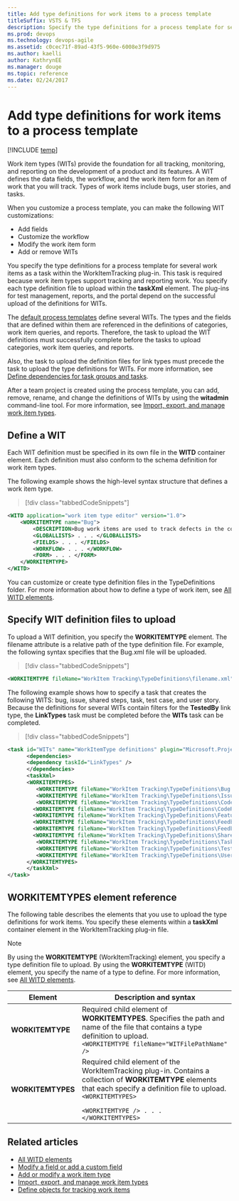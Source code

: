 ```yaml
---
title: Add type definitions for work items to a process template
titleSuffix: VSTS & TFS
description: Specify the type definitions for a process template for several work items as a task within the WorkItemTracking plug-in for Team Foundation Server
ms.prod: devops
ms.technology: devops-agile
ms.assetid: c0cec71f-89ad-43f5-960e-6008e3f9d975
ms.author: kaelli
author: KathrynEE
ms.manager: douge
ms.topic: reference
ms.date: 02/24/2017
---
```



# Add type definitions for work items to a process template

[!INCLUDE [temp](../../../_shared/customization-phase-0-and-1-plus-version-header.md)]

Work item types (WITs) provide the foundation for all tracking, monitoring, and reporting on the development of a product and its features. A WIT defines the data fields, the workflow, and the work item form for an item of work that you will track. Types of work items include bugs, user stories, and tasks. 

When you customize a process template, you can make the following WIT customizations:
- Add fields
- Customize the workflow
- Modify the work item form
- Add or remove WITs  
  
You specify the type definitions for a process template for several work items as a task within the WorkItemTracking plug-in. This task is required because work item types support tracking and reporting work. You specify each type definition file to upload within the **taskXml** element. The plug-ins for test management, reports, and the portal depend on the successful upload of the definitions for WITs.  
  
The [default process templates](../../../work-items/guidance/choose-process.md) define several WITs. The types and the fields that are defined within them are referenced in the definitions of categories, work item queries, and reports. Therefore, the task to upload the WIT definitions must successfully complete before the tasks to upload categories, work item queries, and reports.  
  
Also, the task to upload the definition files for link types must precede the task to upload the type definitions for WITs. For more information, see [Define dependencies for task groups and tasks](define-dependencies-plug-ins-groups-tasks.md).  
  
After a team project is created using the process template, you can add, remove, rename, and change the definitions of WITs by using the **witadmin** command-line tool. For more information, see [Import, export, and manage work item types](../witadmin/witadmin-import-export-manage-wits.md).  
  
<a name="create"></a> 
##  Define a WIT   
Each WIT definition must be specified in its own file in the **WITD** container element. Each definition must also conform to the schema definition for work item types. 

The following example shows the high-level syntax structure that defines a work item type.  
  
> [!div class="tabbedCodeSnippets"]
```XML
<WITD application="work item type editor" version="1.0">  
    <WORKITEMTYPE name="Bug">  
        <DESCRIPTION>Bug work items are used to track defects in the code.</DESCRIPTION>  
        <GLOBALLISTS> . . . </GLOBALLISTS>  
        <FIELDS> . . . </FIELDS>  
        <WORKFLOW> . . . </WORKFLOW>  
        <FORM> . . . </FORM>  
    </WORKITEMTYPE>  
</WITD>  
```  
  
 You can customize or create type definition files in the TypeDefinitions folder. For more information about how to define a type of work item, see [All WITD elements](../all-witd-xml-elements-reference.md).  
  
<a name="upload"></a> 
##  Specify WIT definition files to upload  
 To upload a WIT definition, you specify the **WORKITEMTYPE** element. The filename attribute is a relative path of the type definition file. For example, the following syntax specifies that the Bug.xml file will be uploaded.  
  
> [!div class="tabbedCodeSnippets"]
```XML
<WORKITEMTYPE fileName="WorkItem Tracking\TypeDefinitions\filename.xml"/>  
```  
  
The following example shows how to specify a task that creates the following WITS: bug, issue, shared steps, task, test case, and user story. Because the definitions for several WITs contain filters for the **TestedBy** link type, the **LinkTypes** task must be completed before the **WITs** task can be completed.  
  
> [!div class="tabbedCodeSnippets"]
```XML 
<task id="WITs" name="WorkItemType definitions" plugin="Microsoft.ProjectCreationWizard.WorkItemTracking" completionMessage="Work item types created">  
      <dependencies>  
      <dependency taskId="LinkTypes" />  
      </dependencies>  
      <taskXml>  
      <WORKITEMTYPES>  
         <WORKITEMTYPE fileName="WorkItem Tracking\TypeDefinitions\Bug.xml" />  
         <WORKITEMTYPE fileName="WorkItem Tracking\TypeDefinitions\Issue.xml" />  
         <WORKITEMTYPE fileName="WorkItem Tracking\TypeDefinitions\CodeReviewRequest.xml" />  
        <WORKITEMTYPE fileName="WorkItem Tracking\TypeDefinitions\CodeReviewResponse.xml" />  
        <WORKITEMTYPE fileName="WorkItem Tracking\TypeDefinitions\Feature.xml" />  
        <WORKITEMTYPE fileName="WorkItem Tracking\TypeDefinitions\FeedbackRequest.xml" />  
        <WORKITEMTYPE fileName="WorkItem Tracking\TypeDefinitions\FeedbackResponse.xml" />   
        <WORKITEMTYPE fileName="WorkItem Tracking\TypeDefinitions\SharedStep.xml" />  
         <WORKITEMTYPE fileName="WorkItem Tracking\TypeDefinitions\Task.xml" />  
         <WORKITEMTYPE fileName="WorkItem Tracking\TypeDefinitions\TestCase.xml" />  
         <WORKITEMTYPE fileName="WorkItem Tracking\TypeDefinitions\UserStory.xml" />  
      </WORKITEMTYPES>  
      </taskXml>  
</task>  
```  
  
<a name="elements"></a> 
##  WORKITEMTYPES element reference  
 The following table describes the elements that you use to upload the type definitions for work items. You specify these elements within a **taskXml** container element in the WorkItemTracking plug-in file.  
  
> [!NOTE]
>  By using the **WORKITEMTYPE** (WorkItemTracking) element, you specify a type definition file to upload. By using the **WORKITEMTYPE** (WITD) element, you specify the name of a type to define. For more information, see [All WITD elements](../all-witd-xml-elements-reference.md).  
  
|Element| Description and syntax|  
|-------------|------------|
|**WORKITEMTYPE**|Required child element of **WORKITEMTYPES**. Specifies the path and name of the file that contains a type definition to upload.<br /> `<WORKITEMTYPE fileName="WITFilePathName" />`|  
|**WORKITEMTYPES**|Required child element of the WorkItemTracking plug-in. Contains a collection of **WORKITEMTYPE** elements that each specify a definition file to upload. <br/><code>&lt;WORKITEMTYPES&gt; <br/>      &lt;WORKITEMTYPE /&gt;   . . . <br/>&lt;/WORKITEMTYPES&gt; </code>  |  
  
## Related articles
-  [All WITD elements](../all-witd-xml-elements-reference.md)   
-  [Modify a field or add a custom field](../../add-modify-field.md)   
-  [Add or modify a work item type](../../add-modify-wit.md)   
-  [Import, export, and manage work item types](../witadmin/witadmin-import-export-manage-wits.md)   
-  [Define objects for tracking work items](define-objects-track-work-items-plug-in.md)


